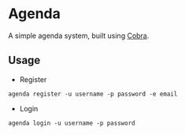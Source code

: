 # Agenda

A simple agenda system, built using [Cobra](https://github.com/spf13/cobra).

## Usage

- Register

```
agenda register -u username -p password -e email
```

- Login

```
agenda login -u username -p password
```